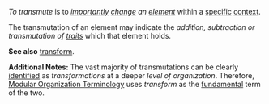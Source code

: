 *To transmute* is to *[importantly](https://github.com/gcassel/Modular-Organization-Terminology/blob/master/terms/importance.md) [change](https://github.com/gcassel/Modular-Organization-Terminology/blob/master/terms/change.md) an [element](https://github.com/gcassel/Modular-Organization-Terminology/blob/master/terms/element.md)* within a [specific](https://github.com/gcassel/Modular-Organization-Terminology/blob/master/terms/specific.md) [context](https://github.com/gcassel/Modular-Organization-Terminology/blob/master/terms/context.md).

The transmutation of an element may indicate the *addition, subtraction or transmutation of [traits](https://github.com/gcassel/Modular-Organization-Terminology/blob/master/terms/trait.md)* which that element holds.

**See also** [transform](https://github.com/gcassel/Modular-Organization-Terminology/blob/master/terms/transmute.md).  

**Additional Notes:**  The vast majority of transmutations can be clearly [identified](https://github.com/gcassel/Modular-Organization-Terminology/blob/master/terms/identify.md) as *transformations* at a deeper *level of organization*.  Therefore, [Modular Organization Terminology](https://github.com/gcassel/Modular-Organization-Terminology/) uses *transform* as the [fundamental](https://github.com/gcassel/Modular-Organization-Terminology/blob/master/terms/base.md) term of the two.

